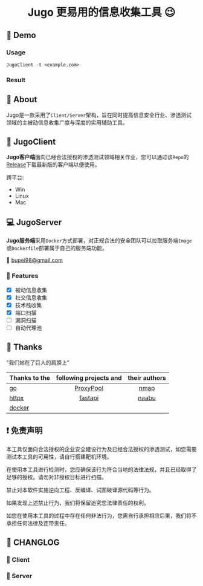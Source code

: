 <h1 align="center">Jugo 更易用的信息收集工具 😉</h1>

## :dizzy: Demo


### Usage
`JugoClient -t <example.com>`

### Result



## :flashlight: About
Jugo是一款采用了`Client/Server`架构，旨在同时提高信息安全行业、渗透测试领域的主被动信息收集广度与深度的实用辅助工具。

## :electric_plug: JugoClient
**Jugo客户端**面向已经合法授权的渗透测试领域相关作业，您可以通过该`Repo`的[Release](https://github.com/bupei98/Jugo/releases)下载最新版的客户端以便使用。

跨平台:
- Win
- Linux
- Mac


## :computer:	JugoServer
**Jugo服务端**采用`Docker`方式部署，对正规合法的安全团队可以拉取服务端`Image`或`Dockerfile`部署属于自己的服务端功能。

:email:	bupei98@gmail.com

### :round_pushpin: Features
- [x] 被动信息收集
- [x] 社交信息收集
- [x] 技术栈收集
- [x] 端口扫描
- [ ] 漏洞扫描
- [ ] 自动代理池

## :100: Thanks

"我们站在了巨人的肩膀上"

|Thanks to the| following projects and |their authors|
| :---        |    :----:   |     :----:    |
| [go](https://github.com/golang/go)      | [ProxyPool](https://github.com/henson/ProxyPool)       | [nmap](https://github.com/nmap/nmap)   ||
| [httpx](https://github.com/projectdiscovery/httpx)   | [fastapi](https://github.com/tiangolo/fastapi)        | [naabu](https://github.com/projectdiscovery/naabu)      ||
|[docker](https://github.com/docker)||||


## :exclamation: 免责声明
本工具仅面向合法授权的企业安全建设行为及已经合法授权的渗透测试，如您需要测试本工具的可用性，请自行搭建靶机环境。

在使用本工具进行检测时，您应确保该行为符合当地的法律法规，并且已经取得了足够的授权。请勿对非授权目标进行扫描。

禁止对本软件实施逆向工程、反编译、试图破译源代码等行为。

如果发现上述禁止行为，我们将保留追究您法律责任的权利。

如您在使用本工具的过程中存在任何非法行为，您需自行承担相应后果，我们将不承担任何法律及连带责任。


## :date:	CHANGLOG
### :blue_book:	Client



### :green_book: Server
